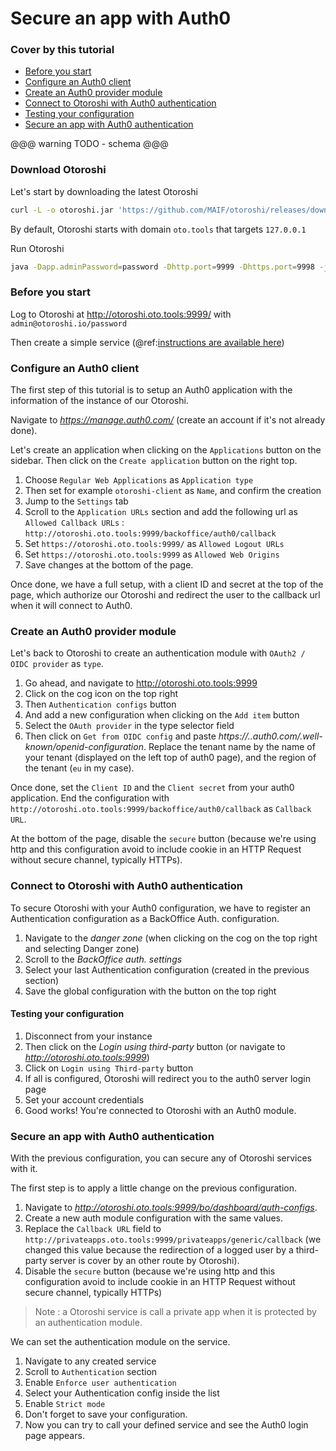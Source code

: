 # Secure an app with Auth0

### Cover by this tutorial
- [Before you start](#before-you-start)
- [Configure an Auth0 client](#configure-an-auth0-client)
- [Create an Auth0 provider module](#create-an-auth0-provider-module)
- [Connect to Otoroshi with Auth0 authentication](#connect-to-otoroshi-with-keycloak-authentication)
- [Testing your configuration](#testing-your-configuration)
- [Secure an app with Auth0 authentication](#secure-an-app-with-keycloak-authentication)

@@@ warning
TODO - schema
@@@

### Download Otoroshi

Let's start by downloading the latest Otoroshi
```sh
curl -L -o otoroshi.jar 'https://github.com/MAIF/otoroshi/releases/download/v1.5.0-dev/otoroshi.jar'
```

By default, Otoroshi starts with domain `oto.tools` that targets `127.0.0.1`

Run Otoroshi
```sh
java -Dapp.adminPassword=password -Dhttp.port=9999 -Dhttps.port=9998 -jar otoroshi.jar 
```

### Before you start

Log to Otoroshi at http://otoroshi.oto.tools:9999/ with `admin@otoroshi.io/password`

Then create a simple service (@ref:[instructions are available here](./secure-with-apikey.md#about-the-downstream-example-service))

### Configure an Auth0 client

The first step of this tutorial is to setup an Auth0 application with the information of the instance of our Otoroshi.

Navigate to *https://manage.auth0.com/* (create an account if it's not already done). 

Let's create an application when clicking on the `Applications` button on the sidebar. Then click on the `Create application` button on the right top.

1. Choose `Regular Web Applications` as `Application type`
2. Then set for example `otoroshi-client` as `Name`, and confirm the creation
3. Jump to the `Settings` tab
4. Scroll to the `Application URLs` section and add the following url as `Allowed Callback URLs` : `http://otoroshi.oto.tools:9999/backoffice/auth0/callback`
5. Set `https://otoroshi.oto.tools:9999/` as `Allowed Logout URLs`
6. Set `https://otoroshi.oto.tools:9999` as `Allowed Web Origins` 
7. Save changes at the bottom of the page.

Once done, we have a full setup, with a client ID and secret at the top of the page, which authorize our Otoroshi and redirect the user to the callback url when it will connect to Auth0.

### Create an Auth0 provider module

Let's back to Otoroshi to create an authentication module with `OAuth2 / OIDC provider` as `type`.

1. Go ahead, and navigate to http://otoroshi.oto.tools:9999
1. Click on the cog icon on the top right
1. Then `Authentication configs` button
1. And add a new configuration when clicking on the `Add item` button
2. Select the `OAuth provider` in the type selector field
3. Then click on `Get from OIDC config` and paste *https://<tenant-name>.<region>.auth0.com/.well-known/openid-configuration*. Replace the tenant name by the name of your tenant (displayed on the left top of auth0 page), and the region of the tenant (`eu` in my case).

Once done, set the `Client ID` and the `Client secret` from your auth0 application. End the configuration with `http://otoroshi.oto.tools:9999/backoffice/auth0/callback` as `Callback URL`.

At the bottom of the page, disable the `secure` button (because we're using http and this configuration avoid to include cookie in an HTTP Request without secure channel, typically HTTPs).

### Connect to Otoroshi with Auth0 authentication

To secure Otoroshi with your Auth0 configuration, we have to register an Authentication configuration as a BackOffice Auth. configuration.

1. Navigate to the *danger zone* (when clicking on the cog on the top right and selecting Danger zone)
2. Scroll to the *BackOffice auth. settings*
3. Select your last Authentication configuration (created in the previous section)
4. Save the global configuration with the button on the top right

#### Testing your configuration

1. Disconnect from your instance
1. Then click on the *Login using third-party* button (or navigate to *http://otoroshi.oto.tools:9999*)
2. Click on `Login using Third-party` button
3. If all is configured, Otoroshi will redirect you to the auth0 server login page
4. Set your account credentials
5. Good works! You're connected to Otoroshi with an Auth0 module.

### Secure an app with Auth0 authentication

With the previous configuration, you can secure any of Otoroshi services with it. 

The first step is to apply a little change on the previous configuration. 

1. Navigate to *http://otoroshi.oto.tools:9999/bo/dashboard/auth-configs*.
2. Create a new auth module configuration with the same values.
3. Replace the `Callback URL` field to `http://privateapps.oto.tools:9999/privateapps/generic/callback` (we changed this value because the redirection of a logged user by a third-party server is cover by an other route by Otoroshi).
4. Disable the `secure` button (because we're using http and this configuration avoid to include cookie in an HTTP Request without secure channel, typically HTTPs)

> Note : a Otoroshi service is call a private app when it is protected by an authentication module.

We can set the authentication module on the service.

1. Navigate to any created service
2. Scroll to `Authentication` section
3. Enable `Enforce user authentication`
4. Select your Authentication config inside the list
5. Enable `Strict mode`
6. Don't forget to save your configuration.
7. Now you can try to call your defined service and see the Auth0 login page appears.



